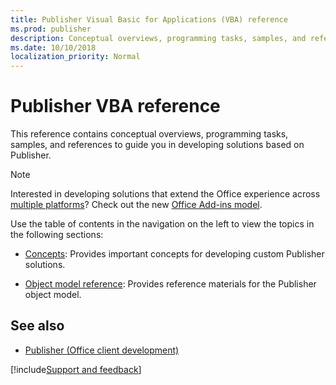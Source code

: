 ```yaml
---
title: Publisher Visual Basic for Applications (VBA) reference
ms.prod: publisher
description: Conceptual overviews, programming tasks, samples, and references to help you develop Publisher solutions.
ms.date: 10/10/2018
localization_priority: Normal
---
```


# Publisher VBA reference

This reference contains conceptual overviews, programming tasks, samples, and references to guide you in developing solutions based on Publisher. 

> [!NOTE] 
> Interested in developing solutions that extend the Office experience across [multiple platforms](https://docs.microsoft.com/office/dev/add-ins/overview/office-add-in-availability)? Check out the new [Office Add-ins model](https://docs.microsoft.com/office/dev/add-ins/overview/office-add-ins).

Use the table of contents in the navigation on the left to view the topics in the following sections:
    
- [Concepts](../../publisher/Concepts/concepts-publisher-vba-reference.md): Provides important concepts for developing custom Publisher solutions.
    
- [Object model reference](publisher/object-model.md): Provides reference materials for the Publisher object model.

## See also

- [Publisher (Office client development)](https://docs.microsoft.com/office/client-developer/publisher-home)

[!include[Support and feedback](~/includes/feedback-boilerplate.md)]
